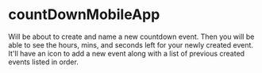 # countDownMobileApp
Will be about to create and name a new countdown event. Then you will be able to see the hours, mins, and seconds left for your newly created event. It'll have an icon to add a new event along with a list of previous created events listed in order. 
